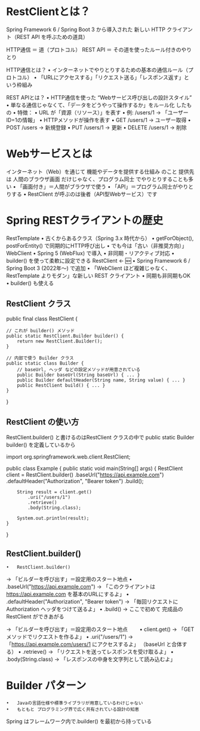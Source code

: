 
# RestClientとは？
Spring Framework 6 / Spring Boot 3 から導入された
新しい HTTP クライアント（REST API を呼ぶための道具） 

HTTP通信 ＝ 道（プロトコル）
REST API ＝ その道を使ったルール付きのやりとり

HTTP通信とは？
	•	インターネットでやりとりするための基本の通信ルール（プロトコル）
	•	「URLにアクセスする」「リクエスト送る」「レスポンス返す」という枠組み

REST APIとは？
	•	HTTP通信を使った “Webサービス呼び出しの設計スタイル”
	•	単なる通信じゃなくて、「データをどうやって操作するか」をルール化 したもの
	•	特徴：
	•	URL が「資源（リソース）」を表す
	•	例: /users/1 → 「ユーザーID=1の情報」
	•	HTTPメソッドが操作を表す
	•	GET /users/1 → ユーザー取得
	•	POST /users → 新規登録
	•	PUT /users/1 → 更新
	•	DELETE /users/1 → 削除

# Webサービスとは
インターネット（Web）を通じて 機能やデータを提供する仕組み のこと
提供先は 人間のブラウザ画面 だけじゃなく、プログラム同士 でやりとりすることも多い
	•	「画面付き」＝人間がブラウザで使う
	•	「API」＝プログラム同士がやりとりする
	•	RestClient が呼ぶのは後者（API型Webサービス）です


# Spring RESTクライアントの歴史
RestTemplate
	•	古くからあるクラス（Spring 3.x 時代から）
	•	getForObject(), postForEntity() で同期的にHTTP呼び出し
	•	でも今は「古い（非推奨方向）」
WebClient
	•	Spring 5 (WebFlux) で導入
	•	非同期・リアクティブ対応
	•	builder() を使って柔軟に設定できる
RestClient ← 🆕
	•	Spring Framework 6 / Spring Boot 3 (2022年〜) で追加
	•	「WebClient ほど複雑じゃなく、RestTemplate よりモダン」な新しい REST クライアント
	•	同期も非同期もOK
	•	builder() も使える

## RestClient クラス

public final class RestClient {
    
    // これが builder() メソッド
    public static RestClient.Builder builder() {
        return new RestClient.Builder();
    }

    // 内部で使う Builder クラス
    public static class Builder {
        // baseUrl, ヘッダ などの設定メソッドが用意されている
        public Builder baseUrl(String baseUrl) { ... }
        public Builder defaultHeader(String name, String value) { ... }
        public RestClient build() { ... }
    }
}



## RestClient の使い方
RestClient.builder() と書けるのはRestClient クラスの中で 
public static Builder builder() を定義しているから


import org.springframework.web.client.RestClient;

public class Example {
    public static void main(String[] args) {
        RestClient client = RestClient.builder()
            .baseUrl("https://api.example.com")
            .defaultHeader("Authorization", "Bearer token")
            .build();

        String result = client.get()
            .uri("/users/1")
            .retrieve()
            .body(String.class);

        System.out.println(result);
    }
}

## RestClient.builder()
	•	RestClient.builder()
→ 「ビルダーを呼び出す」＝設定用のスタート地点
	•	.baseUrl("https://api.example.com")
→ 「このクライアントは https://api.example.com を基本のURLにするよ」
	•	.defaultHeader("Authorization", "Bearer token")
→ 「毎回リクエストに Authorization ヘッダをつけて送るよ」
	•	.build()
→ ここで初めて 完成品の RestClient ができあがる

→ 「ビルダーを呼び出す」＝設定用のスタート地点　　
	•	client.get()
→ 「GET メソッドでリクエストを作るよ」
	•	.uri("/users/1")
→ 「https://api.example.com/users/1 にアクセスするよ」
（baseUrl と合体する）
	•	.retrieve()
→ 「リクエストを送ってレスポンスを受け取るよ」
	•	.body(String.class)
→ 「レスポンスの中身を文字列として読み込むよ」


# Builder パターン 
	•	Javaの言語仕様や標準ライブラリが用意しているわけじゃない
	•	もともと プログラミング界で広く共有されている設計の知恵
Spring はフレームワーク内で.builder() を最初から持っている





